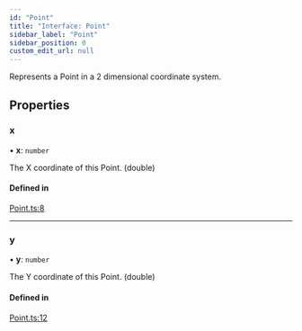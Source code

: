 ```yaml
---
id: "Point"
title: "Interface: Point"
sidebar_label: "Point"
sidebar_position: 0
custom_edit_url: null
---
```


Represents a Point in a 2 dimensional coordinate system.

## Properties

### x

• **x**: `number`

The X coordinate of this Point. (double)

#### Defined in

[Point.ts:8](https://github.com/mrousavy/react-native-vision-camera/blob/251f9dec/package/src/Point.ts#L8)

___

### y

• **y**: `number`

The Y coordinate of this Point. (double)

#### Defined in

[Point.ts:12](https://github.com/mrousavy/react-native-vision-camera/blob/251f9dec/package/src/Point.ts#L12)
